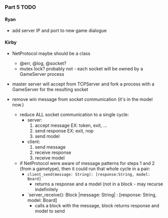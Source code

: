 ### Part 5 TODO

#### Ryan

- add server IP and port to new game dialogue

#### Kirby

- NetProtocol maybe should be a class
    - @err, @log, @socket?
    - mutex lock? probably not - each socket will be owned by a GameServer process

- master server will accept from TCPServer and fork a process with a GameServer for the resulting socket

- remove win message from socket communication (it's in the model now.)
    - reduce ALL socket communication to a single cycle:
        - server:
            1. accept message EX: token, exit, ...
            2. send response EX: exit, nop
            3. send model
        - client:
            1. send message 
            2. receive response
            3. receive model
    - if NetProtocol were aware of message patterns for steps 1 and 2 (from a gametype), then it could run that whole cycle in a pair:
        - `client_send(message: String): [response:String, model: Board]`
            - returns a response and a model (not in a block - may recurse indefinitely
        - `server_receive(): Block |message: String| : [response: String, model: Board]
            - calls a block with the message, block returns response and model to send
